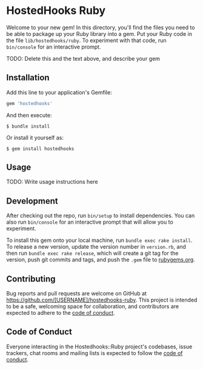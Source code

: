 # HostedHooks Ruby

Welcome to your new gem! In this directory, you'll find the files you need to be able to package up your Ruby library into a gem. Put your Ruby code in the file `lib/hostedhooks/ruby`. To experiment with that code, run `bin/console` for an interactive prompt.

TODO: Delete this and the text above, and describe your gem

## Installation

Add this line to your application's Gemfile:

```ruby
gem 'hostedhooks'
```

And then execute:

    $ bundle install

Or install it yourself as:

    $ gem install hostedhooks

## Usage

TODO: Write usage instructions here

## Development

After checking out the repo, run `bin/setup` to install dependencies. You can also run `bin/console` for an interactive prompt that will allow you to experiment.

To install this gem onto your local machine, run `bundle exec rake install`. To release a new version, update the version number in `version.rb`, and then run `bundle exec rake release`, which will create a git tag for the version, push git commits and tags, and push the `.gem` file to [rubygems.org](https://rubygems.org).

## Contributing

Bug reports and pull requests are welcome on GitHub at https://github.com/[USERNAME]/hostedhooks-ruby. This project is intended to be a safe, welcoming space for collaboration, and contributors are expected to adhere to the [code of conduct](https://github.com/[USERNAME]/hostedhooks-ruby/blob/master/CODE_OF_CONDUCT.md).


## Code of Conduct

Everyone interacting in the Hostedhooks::Ruby project's codebases, issue trackers, chat rooms and mailing lists is expected to follow the [code of conduct](https://github.com/[USERNAME]/hostedhooks-ruby/blob/master/CODE_OF_CONDUCT.md).
